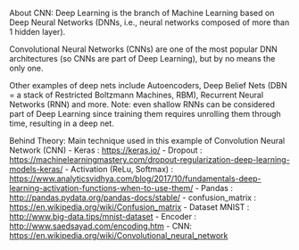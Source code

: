 
About CNN:
Deep Learning is the branch of Machine Learning based on Deep Neural Networks (DNNs, i.e., neural networks composed of more than 1 hidden layer).

Convolutional Neural Networks (CNNs) are one of the most popular DNN architectures (so CNNs are part of Deep Learning), but by no means the only one.

Other examples of deep nets include Autoencoders, Deep Belief Nets (DBN = a stack of Restricted Boltzmann Machines, RBM), Recurrent Neural Networks (RNN) and more. Note: even shallow RNNs can be considered part of Deep Learning since training them requires unrolling them through time, resulting in a deep net.

Behind Theory: Main technique used in this example of Convolution Neural Network (CNN)
	-	Keras : https://keras.io/
	-	Dropout : https://machinelearningmastery.com/dropout-regularization-deep-learning-models-keras/
	-	Activation (ReLu, Softmax) : https://www.analyticsvidhya.com/blog/2017/10/fundamentals-deep-learning-activation-functions-when-to-use-them/
	-	Pandas : http://pandas.pydata.org/pandas-docs/stable/
	-	confusion_matrix : https://en.wikipedia.org/wiki/Confusion_matrix
	-	Dataset MNIST : http://www.big-data.tips/mnist-dataset
	-	Encoder : http://www.saedsayad.com/encoding.htm
	-	CNN: https://en.wikipedia.org/wiki/Convolutional_neural_network
